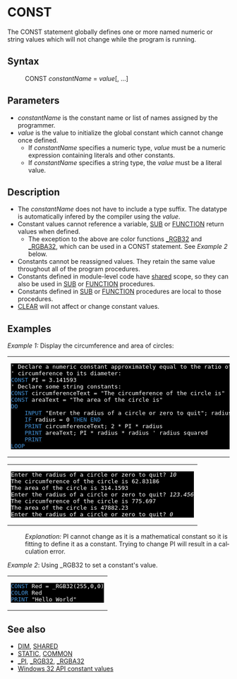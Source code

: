 <style>pre.codeide, pre.outputfixed, .outputcrt0 { background-color: #000 !important; color: #FFF !important; }</style><!DOCTYPE html>
<html class="client-nojs" dir="ltr" lang="en">
<head>
<title>CONST - QB64 Phoenix Edition Wiki</title>
</head>
<body class="mediawiki ltr sitedir-ltr mw-hide-empty-elt ns-0 ns-subject page-CONST rootpage-CONST skin-vector action-view skin-vector-legacy vector-feature-language-in-header-enabled vector-feature-language-in-main-page-header-disabled vector-feature-language-alert-in-sidebar-disabled vector-feature-sticky-header-disabled vector-feature-sticky-header-edit-disabled vector-feature-table-of-contents-disabled vector-feature-visual-enhancement-next-disabled">
<div class="mw-body" id="content" role="main">
<a id="top"></a>
<h1 class="firstHeading mw-first-heading" id="firstHeading"><span class="mw-page-title-main">CONST</span></h1>
<div class="vector-body" id="bodyContent">
<div class="mw-body-content mw-content-ltr" dir="ltr" id="mw-content-text" lang="en"><div class="mw-parser-output"><p>The <a class="mw-selflink selflink">CONST</a> statement globally defines one or more named numeric or string values which will not change while the program is running.
</p>
<h2><span class="mw-headline" id="Syntax">Syntax</span></h2>
<dl><dd><a class="mw-selflink selflink">CONST</a> <i>constantName</i> = <i>value</i>[, ...]</dd></dl>
<p>
</p>
<h2><span class="mw-headline" id="Parameters">Parameters</span></h2>
<ul><li><i>constantName</i> is the constant name or list of names assigned by the programmer.</li>
<li><i>value</i> is the value to initialize the global constant which cannot change once defined.
<ul><li>If <i>constantName</i> specifies a numeric type, <i>value</i> must be a numeric expression containing literals and other constants.</li>
<li>If <i>constantName</i> specifies a string type, the <i>value</i> must be a literal value.</li></ul></li></ul>
<p>
</p>
<h2><span class="mw-headline" id="Description">Description</span></h2>
<ul><li>The <i>constantName</i> does not have to include a type suffix. The datatype is automatically infered by the compiler using the <i>value</i>.</li>
<li>Constant values cannot reference a variable, <a href="SUB" title="SUB">SUB</a> or <a href="FUNCTION" title="FUNCTION">FUNCTION</a> return values when defined.
<ul><li>The exception to the above are color functions <a href="RGB32" title="RGB32">_RGB32</a> and <a href="RGBA32" title="RGBA32">_RGBA32</a>, which can be used in a CONST statement. See <i>Example 2</i> below.</li></ul></li>
<li>Constants cannot be reassigned values. They retain the same value throughout all of the program procedures.</li>
<li>Constants defined in module-level code have <a href="SHARED" title="SHARED">shared</a> scope, so they can also be used in <a href="SUB" title="SUB">SUB</a> or <a href="FUNCTION" title="FUNCTION">FUNCTION</a> procedures.</li>
<li>Constants defined in <a href="SUB" title="SUB">SUB</a> or <a href="FUNCTION" title="FUNCTION">FUNCTION</a> procedures are local to those procedures.</li>
<li><a href="CLEAR" title="CLEAR">CLEAR</a> will not affect or change constant values.</li></ul>
<p>
</p>
<h2><span class="mw-headline" id="Examples">Examples</span></h2>
<p><i>Example 1:</i> Display the circumference and area of circles:
</p>
<table cellpadding="15px" width="100%">
<tbody><tr>
<td><pre class="codeide">' Declare a numeric constant approximately equal to the ratio of a circle's
' circumference to its diameter:
<a class="mw-selflink selflink"><span style="color:#4593D8;">CONST</span></a> PI = 3.141593
' Declare some string constants:
<a class="mw-selflink selflink"><span style="color:#4593D8;">CONST</span></a> circumferenceText = "The circumference of the circle is"
<a class="mw-selflink selflink"><span style="color:#4593D8;">CONST</span></a> areaText = "The area of the circle is"
<a href="DO...LOOP" title="DO...LOOP"><span style="color:#4593D8;">DO</span></a>
    <a href="INPUT" title="INPUT"><span style="color:#4593D8;">INPUT</span></a> "Enter the radius of a circle or zero to quit"; radius
    <a href="IF...THEN" title="IF...THEN"><span style="color:#4593D8;">IF</span></a> radius = 0 <a href="IF...THEN" title="IF...THEN"><span style="color:#4593D8;">THEN</span></a> <a href="END" title="END"><span style="color:#4593D8;">END</span></a>
    <a href="PRINT" title="PRINT"><span style="color:#4593D8;">PRINT</span></a> circumferenceText; 2 * PI * radius
    <a href="PRINT" title="PRINT"><span style="color:#4593D8;">PRINT</span></a> areaText; PI * radius * radius ' radius squared
    <a href="PRINT" title="PRINT"><span style="color:#4593D8;">PRINT</span></a>
<a href="DO...LOOP" title="DO...LOOP"><span style="color:#4593D8;">LOOP</span></a>
</pre>
</td></tr></tbody></table>
<table cellpadding="15px" width="100%">
<tbody><tr>
<td><pre class="outputcrt0">Enter the radius of a circle or zero to quit? <i>10</i>
The circumference of the circle is 62.83186
The area of the circle is 314.1593
Enter the radius of a circle or zero to quit? <i>123.456</i>
The circumference of the circle is 775.697
The area of the circle is 47882.23
Enter the radius of a circle or zero to quit? <i>0</i>
</pre>
</td></tr></tbody></table>
<dl><dd><i>Explanation:</i> PI cannot change as it is a mathematical constant so it is fitting to define it as a constant. Trying to change PI will result in a calculation error.</dd></dl>
<p>
<i>Example 2</i>: Using _RGB32 to set a constant's value.
</p>
<table cellpadding="15px" width="100%">
<tbody><tr>
<td><pre class="codeide"><a class="mw-selflink selflink"><span style="color:#4593D8;">CONST</span></a> Red = _RGB32(255,0,0)
<a href="COLOR" title="COLOR"><span style="color:#4593D8;">COLOR</span></a> Red
<a href="PRINT" title="PRINT"><span style="color:#4593D8;">PRINT</span></a> "Hello World"
</pre>
</td></tr></tbody></table>
<p>
</p>
<h2><span class="mw-headline" id="See_also">See also</span></h2>
<ul><li><a href="DIM" title="DIM">DIM</a>, <a href="SHARED" title="SHARED">SHARED</a></li>
<li><a href="STATIC" title="STATIC">STATIC</a>, <a href="COMMON" title="COMMON">COMMON</a></li>
<li><a href="PI" title="PI">_PI</a>, <a href="RGB32" title="RGB32">_RGB32</a>, <a href="RGBA32" title="RGBA32">_RGBA32</a></li>
<li><a class="external text" href="http://doc.pcsoft.fr/en-US/?6510001" rel="nofollow">Windows 32 API constant values</a></li></ul>
<p>
</p>
<!-- 
NewPP limit report
Cached time: 20240715031538
Cache expiry: 86400
Reduced expiry: false
Complications: [show‐toc]
CPU time usage: 0.028 seconds
Real time usage: 0.036 seconds
Preprocessor visited node count: 176/1000000
Post‐expand include size: 1722/2097152 bytes
Template argument size: 239/2097152 bytes
Highest expansion depth: 3/100
Expensive parser function count: 0/100
Unstrip recursion depth: 0/20
Unstrip post‐expand size: 0/5000000 bytes
-->
<!--
Transclusion expansion time report (%,ms,calls,template)
100.00%   22.052      1 -total
  9.47%    2.088     15 Template:Cl
  9.12%    2.012      1 Template:PageSyntax
  8.84%    1.950     10 Template:Parameter
  7.58%    1.671      1 Template:PageParameters
  7.41%    1.635      2 Template:CodeStart
  7.22%    1.592      1 Template:PageSeeAlso
  7.10%    1.565      1 Template:PageNavigation
  7.06%    1.557      1 Template:PageDescription
  6.96%    1.534      1 Template:PageExamples
-->
<!-- Saved in parser cache with key qb64pnix_mw19894-mwmb_:pcache:idhash:419-0!canonical and timestamp 20240715031538 and revision id 7244.
 -->
</div>
</div>
</div>
</div>
</body>
</html>